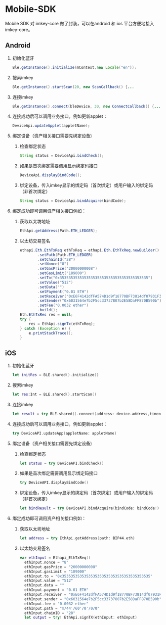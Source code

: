 # Mobile-SDK
Mobile SDK 对 imkey-core 做了封装，可以在android 和 ios 平台方便地接入 imkey-core。
## Android

1. 初始化蓝牙 

   ```java
   Ble.getInstance().initialize(mContext,new Locale("en"));
   ```

2. 搜索imkey

   ```java
   Ble.getInstance().startScan(20, new ScanCallback() {...
   ```

3. 连接imkey

   ```java
   Ble.getInstance().connect(bleDevice, 30, new ConnectCallback() {...
   ```

4. 连接成功后可以调用业务接口，例如更新applet：

   ```java
   DeviceApi.updateApplet(appletName);
   ```

5. 绑定设备（资产相关接口需要先绑定设备)

   1. 检查绑定状态

      ```java
      String status = DeviceApi.bindCheck();
      ```

   2. 如果是首次绑定需要调用显示绑定码接口

      ```java
      DeviceApi.displayBindCode();
      ```

   3. 绑定设备，传入imkey显示的绑定码（首次绑定）或用户输入的绑定码（非首次绑定）

      ```java
      String status = DeviceApi.bindAcquire(bindCode);
      ```

6. 绑定成功即可调用资产相关接口例如：

   1. 获取以太坊地址

      ```java
      EthApi.getAddress(Path.ETH_LEDGER);
      ```

   2. 以太坊交易签名

      ```java
      ethapi.Eth.EthTxReq ethTxReq = ethapi.Eth.EthTxReq.newBuilder()
              .setPath(Path.ETH_LEDGER)
              .setChainId("28")
              .setNonce("8")
              .setGasPrice("20000000008")
              .setGasLimit("189000")
              .setTo("0x3535353535353535353535353535353535353535")
              .setValue("512")
              .setData("")
              .setPayment("0.01 ETH")
              .setReceiver("0xE6F4142dfFA574D1d9f18770BF73814df07931F3")
              .setSender("0x6031564e7b2F5cc33737807b2E58DaFF870B590b")
              .setFee("0.0032 ether")
              .build();
      Eth.EthTxRes res = null;
      try {
          res = EthApi.signTx(ethTxReq);
      } catch (Exception e) {
          e.printStackTrace();
      }
      ```

## iOS

1. 初始化蓝牙 

   ```swift
   let initRes = BLE.shared().initialize()
   ```

2. 搜索imkey

   ```swift
   let res:Int = BLE.shared().startScan()
   ```

3. 连接imkey

   ```swift
   let result = try BLE.shared().connect(address: device.address,timeout: 12*1000)
   ```

4. 连接成功后可以调用业务接口，例如更新applet：

   ```swift
   try DeviceAPI.updateApp(appletName: appletName)
   ```

5. 绑定设备（资产相关接口需要先绑定设备)

   1. 检查绑定状态

      ```swift
      let status = try DeviceAPI.bindCheck()
      ```

   2. 如果是首次绑定需要调用显示绑定码接口

      ```swift
      try DeviceAPI.displayBindCode()
      ```

   3. 绑定设备，传入imkey显示的绑定码（首次绑定）或用户输入的绑定码（非首次绑定）

      ```swift
      let bindResult = try DeviceAPI.bindAcquire(bindCode: bindCode!)
      ```

6. 绑定成功即可调用资产相关接口例如：

   1. 获取以太坊地址

      ```swift
      let address = try EthApi.getAddress(path: BIP44.eth)
      ```

   2. 以太坊交易签名

      ```swift
      var ethInput = Ethapi_EthTxReq()
        ethInput.nonce = "8"
        ethInput.gasPrice = "20000000008"
        ethInput.gasLimit = "189000"
        ethInput.to = "0x3535353535353535353535353535353535353535"
        ethInput.value = "512"
        ethInput.data = ""
        ethInput.payment = "0.01 ETH"
        ethInput.receiver = "0xE6F4142dfFA574D1d9f18770BF73814df07931F3"
        ethInput.sender = "0x6031564e7b2F5cc33737807b2E58DaFF870B590b"
        ethInput.fee = "0.0032 ether"
        ethInput.path = "m/44'/60'/0'/0/0"
        ethInput.chainID = "28"
        let output = try! EthApi.signTX(ethInput: ethInput)
      ```

